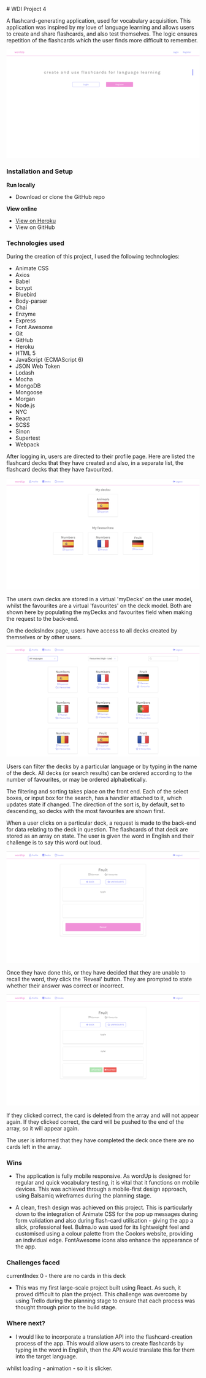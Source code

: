 # WDI Project 4

A flashcard-generating application, used for vocabulary acquisition. This application was inspired by my love of language learning and allows users to create and share flashcards, and also test themselves. The logic ensures repetition of the flashcards which the user finds more difficult to remember.

<kbd>
  <img src="src/assets/images/screenshots/landing-page.png" />
</kbd>

### Installation and Setup

**Run locally**

* Download or clone the GitHub repo

**View online**

* [View on Heroku](https://mysterious-anchorage-60146.herokuapp.com)
* View on GitHub

### Technologies used

During the creation of this project, I used the following technologies:

* Animate CSS
* Axios
* Babel
* bcrypt
* Bluebird
* Body-parser
* Chai
* Enzyme
* Express
* Font Awesome
* Git
* GitHub
* Heroku
* HTML 5
* JavaScript (ECMAScript 6)
* JSON Web Token
* Lodash
* Mocha
* MongoDB
* Mongoose
* Morgan
* Node.js
* NYC
* React
* SCSS
* Sinon
* Supertest
* Webpack

After logging in, users are directed to their profile page. Here are listed the flashcard decks that they have created and also, in a separate list, the flashcard decks that they have favourited.

<kbd>
  <img src="src/assets/images/screenshots/profile-page.png" />
</kbd>

The users own decks are stored in a virtual 'myDecks' on the user model, whilst the favourites are a virtual 'favourites' on the deck model. Both are shown here by populating the myDecks and favourites field when making the request to the back-end.

On the decksIndex page, users have access to all decks created by themselves or by other users.

<kbd>
  <img src="src/assets/images/screenshots/decks-index.png" />
</kbd>

Users can filter the decks by a particular language or by typing in the name of the deck. All decks (or search results) can be ordered according to the number of favourites, or may be ordered alphabetically.

The filtering and sorting takes place on the front end. Each of the select boxes, or input box for the search, has a handler attached to it, which updates state if changed. The direction of the sort is, by default, set to descending, so decks with the most favourites are shown first.

When a user clicks on a particular deck, a request is made to the back-end for data relating to the deck in question. The flashcards of that deck are stored as an array on state. The user is given the word in English and their challenge is to say this word out loud.

<kbd>
  <img src="src/assets/images/screenshots/decks-show1.png" />
</kbd>

Once they have done this, or they have decided that they are unable to recall the word, they click the 'Reveal' button. They are prompted to state whether their answer was correct or incorrect.

<kbd>
  <img src="src/assets/images/screenshots/decks-show2.png" />
</kbd>

If they clicked correct, the card is deleted from the array and will not appear again. If they clicked correct, the card will be pushed to the end of the array, so it will appear again.

The user is informed that they have completed the deck once there are no cards left in the array.

### Wins

* The application is fully mobile responsive. As wordUp is designed for regular and quick vocabulary testing, it is vital that it functions on mobile devices. This was achieved through a mobile-first design approach, using Balsamiq wireframes during the planning stage.

* A clean, fresh design was achieved on this project. This is particularly down to the integration of Animate CSS for the pop up messages during form validation and also during flash-card utilisation - giving the app a slick, professional feel. Bulma.io was used for its lightweight feel and customised using a colour palette from the Coolors website, providing an individual edge. FontAwesome icons also enhance the appearance of the app.

### Challenges faced

currentIndex 0 - there are no cards in this deck

* This was my first large-scale project built using React. As such, it proved difficult to plan the project. This challenge was overcome by using Trello during the planning stage to ensure that each process was thought through prior to the build stage.

### Where next?

* I would like to incorporate a translation API into the flashcard-creation process of the app. This would allow users to create flashcards by typing in the word in English, then the API would translate this for them into the target language.

whilst loading - animation - so it is slicker.
